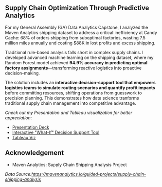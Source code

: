 ## **Supply Chain Optimization Through Predictive Analytics**
For my General Assembly (GA) Data Analytics Capstone, I analyzed the Maven Analytics shipping dataset to address a critical inefficiency at Candy Cache: 68% of orders shipping from suboptimal factories, wasting 7.5 million miles annually and costing $88K in lost profits and excess shipping.


Traditional rule-based analysis falls short in complex supply chains. I developed advanced machine learning on the shipping dataset, where my Random Forest model achieved **94.9% accuracy in predicting optimal factory assignments**—transforming reactive logistics into proactive decision-making.


The solution includes an **interactive decision-support tool that empowers logistics teams to simulate routing scenarios and quantify profit impacts** before committing resources, shifting operations from guesswork to precision planning. This demonstrates how data science tranforms traditional supply chain management into competitive advantage.

*Check out my Presentation and Tableau visualization for better appreciation*: 
- [Presentation Deck](https://drive.google.com/file/d/1Hmqp_VaZxtaSKSSPu01Ck959HPTFbLhd/view?usp=sharing)
- [Interactive "What-If" Decision Support Tool](https://drive.google.com/file/d/1ND8Cr7mYGNy2OjUg7YEC4SAGRBPo4v5m/view?usp=share_link) 
- [Tableau Viz](https://public.tableau.com/app/profile/debbie.go/viz/CandyCacheShippingDistributionAnalysis/Dashboard)


## **Acknowledgement**

- Maven Analytics: Supply Chain Shipping Analysis Project

*Data Source:https://mavenanalytics.io/guided-projects/supply-chain-shipping-analysis*
